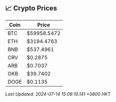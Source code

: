 ## 📈 Crypto Prices

| Coin | Price |
| ---- | ----- |
| BTC | $59958.5472 |
| ETH | $3194.4763 |
| BNB | $537.4961 |
| CRV | $0.2875 |
| ARB | $0.7037 |
| OKB | $39.7402 |
| DOGE | $0.1135 |

_Last Updated: 2024-07-14 15:08:10.141 +0800 HKT_
